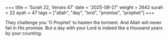 +++
title = 'Surah 22, Verses 47'
date = '2025-08-27'
weight = 2642
surah = 22
ayah = 47
tags = ["allah", "day", "lord", "promise", "prophet"]
+++

They challenge you ˹O Prophet˺ to hasten the torment. And Allah will never fail in His promise. But a day with your Lord is indeed like a thousand years by your counting.